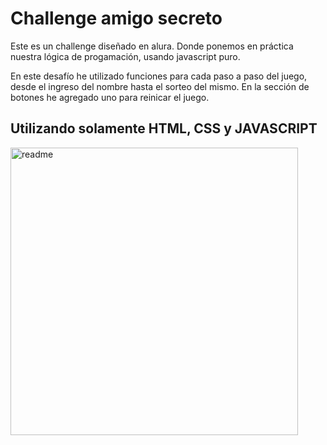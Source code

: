 <h1>Challenge amigo secreto</h1>
<p>Este es un challenge diseñado en alura. Donde ponemos en práctica nuestra lógica de progamación, usando javascript puro.</p>
<p>En este desafío he utilizado funciones para cada paso a paso del juego, desde el ingreso del nombre hasta el sorteo del mismo. En la sección de botones he agregado uno para reinicar el juego.</p>

<h2>Utilizando solamente HTML, CSS y JAVASCRIPT</h2>
<img width="460" alt="readme" src="https://github.com/user-attachments/assets/731807a6-4411-409b-b529-9b77f9b2b20a" />
